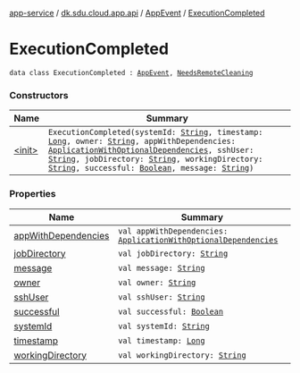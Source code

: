 [app-service](../../../index.md) / [dk.sdu.cloud.app.api](../../index.md) / [AppEvent](../index.md) / [ExecutionCompleted](./index.md)

# ExecutionCompleted

`data class ExecutionCompleted : `[`AppEvent`](../index.md)`, `[`NeedsRemoteCleaning`](../-needs-remote-cleaning/index.md)

### Constructors

| Name | Summary |
|---|---|
| [&lt;init&gt;](-init-.md) | `ExecutionCompleted(systemId: `[`String`](https://kotlinlang.org/api/latest/jvm/stdlib/kotlin/-string/index.html)`, timestamp: `[`Long`](https://kotlinlang.org/api/latest/jvm/stdlib/kotlin/-long/index.html)`, owner: `[`String`](https://kotlinlang.org/api/latest/jvm/stdlib/kotlin/-string/index.html)`, appWithDependencies: `[`ApplicationWithOptionalDependencies`](../../-application-with-optional-dependencies/index.md)`, sshUser: `[`String`](https://kotlinlang.org/api/latest/jvm/stdlib/kotlin/-string/index.html)`, jobDirectory: `[`String`](https://kotlinlang.org/api/latest/jvm/stdlib/kotlin/-string/index.html)`, workingDirectory: `[`String`](https://kotlinlang.org/api/latest/jvm/stdlib/kotlin/-string/index.html)`, successful: `[`Boolean`](https://kotlinlang.org/api/latest/jvm/stdlib/kotlin/-boolean/index.html)`, message: `[`String`](https://kotlinlang.org/api/latest/jvm/stdlib/kotlin/-string/index.html)`)` |

### Properties

| Name | Summary |
|---|---|
| [appWithDependencies](app-with-dependencies.md) | `val appWithDependencies: `[`ApplicationWithOptionalDependencies`](../../-application-with-optional-dependencies/index.md) |
| [jobDirectory](job-directory.md) | `val jobDirectory: `[`String`](https://kotlinlang.org/api/latest/jvm/stdlib/kotlin/-string/index.html) |
| [message](message.md) | `val message: `[`String`](https://kotlinlang.org/api/latest/jvm/stdlib/kotlin/-string/index.html) |
| [owner](owner.md) | `val owner: `[`String`](https://kotlinlang.org/api/latest/jvm/stdlib/kotlin/-string/index.html) |
| [sshUser](ssh-user.md) | `val sshUser: `[`String`](https://kotlinlang.org/api/latest/jvm/stdlib/kotlin/-string/index.html) |
| [successful](successful.md) | `val successful: `[`Boolean`](https://kotlinlang.org/api/latest/jvm/stdlib/kotlin/-boolean/index.html) |
| [systemId](system-id.md) | `val systemId: `[`String`](https://kotlinlang.org/api/latest/jvm/stdlib/kotlin/-string/index.html) |
| [timestamp](timestamp.md) | `val timestamp: `[`Long`](https://kotlinlang.org/api/latest/jvm/stdlib/kotlin/-long/index.html) |
| [workingDirectory](working-directory.md) | `val workingDirectory: `[`String`](https://kotlinlang.org/api/latest/jvm/stdlib/kotlin/-string/index.html) |
